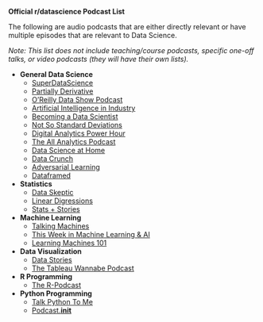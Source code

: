 **Official r/datascience Podcast List**

The following are audio podcasts that are either directly relevant or have multiple episodes that are relevant to Data Science.  

*Note: This list does not include teaching/course podcasts, specific one-off talks, or video podcasts (they will have their own lists).*

* **General Data Science**
  * [SuperDataScience](https://www.superdatascience.com/podcast/)
  * [Partially Derivative](http://partiallyderivative.com/)
  * [O’Reilly Data Show Podcast](https://www.oreilly.com/topics/oreilly-data-show-podcast)
  * [Artificial Intelligence in Industry](https://www.techemergence.com/category/primary-content-type/artificial-intelligence-podcast/)
  * [Becoming a Data Scientist](https://www.becomingadatascientist.com/category/podcast/)
  * [Not So Standard Deviations](https://soundcloud.com/nssd-podcast)
  * [Digital Analytics Power Hour](http://www.analyticshour.io/)
  * [The All Analytics Podcast](http://allanalytics.libsyn.com/)
  * [Data Science at Home](http://podcast.datascienceathome.com/)
  * [Data Crunch](http://vaultanalytics.com/datacrunch/)
  * [Adversarial Learning](http://adversariallearning.com)
  * [Dataframed](https://www.datacamp.com/community/podcast)
* **Statistics**
  * [Data Skeptic](https://dataskeptic.com/podcast)
  * [Linear Digressions](http://lineardigressions.com/)
  * [Stats + Stories](http://www.cas.miamioh.edu/statsandstories/archives.html)
* **Machine Learning**
  * [Talking Machines](http://www.thetalkingmachines.com/)
  * [This Week in Machine Learning & AI](https://twimlai.com/)
  * [Learning Machines 101](http://www.learningmachines101.com/)
* **Data Visualization**
  * [Data Stories](http://datastori.es/)
  * [The Tableau Wannabe Podcast](https://thetwpodcast.blogspot.com/)
* **R Programming**
  * [The R-Podcast](https://r-podcast.org/)
* **Python Programming**
  * [Talk Python To Me](https://talkpython.fm/)
  * [Podcast.__init__](https://www.podcastinit.com/)
